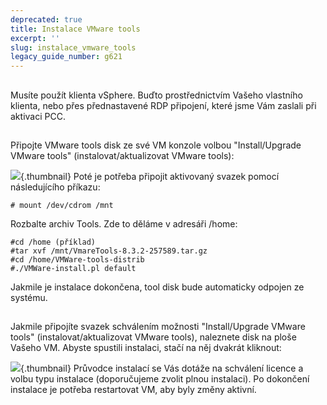 ```yaml
---
deprecated: true
title: Instalace VMware tools
excerpt: ''
slug: instalace_vmware_tools
legacy_guide_number: g621
---
```



## 
Musíte použít klienta vSphere. Buďto prostřednictvím Vašeho vlastního klienta, nebo přes přednastavené RDP připojení, které jsme Vám zaslali při aktivaci PCC.


## 
Připojte VMware tools disk ze své VM konzole volbou "Install/Upgrade VMware tools" (instalovat/aktualizovat VMware tools):

![](images/img_142.jpg){.thumbnail}
Poté je potřeba připojit aktivovaný svazek pomocí následujícího příkazu:


```
# mount /dev/cdrom /mnt
```


Rozbalte archiv Tools. Zde to děláme v adresáři /home:


```
#cd /home (příklad)
#tar xvf /mnt/VmareTools-8.3.2-257589.tar.gz
#cd /home/VMWare-tools-distrib
#./VMWare-install.pl default
```


Jakmile je instalace dokončena, tool disk bude automaticky odpojen ze systému.


## 
Jakmile připojíte svazek schválením možnosti "Install/Upgrade VMware tools" (instalovat/aktualizovat VMware tools), naleznete disk na ploše Vašeho VM. Abyste spustili instalaci, stačí na něj dvakrát kliknout:

![](images/img_143.jpg){.thumbnail}
Průvodce instalací se Vás dotáže na schválení licence a volbu typu instalace (doporučujeme zvolit plnou instalaci). 
Po dokončení instalace je potřeba restartovat VM, aby byly změny aktivní.

